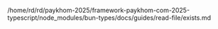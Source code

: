 /home/rd/rd/paykhom-2025/framework-paykhom-com-2025-typescript/node_modules/bun-types/docs/guides/read-file/exists.md